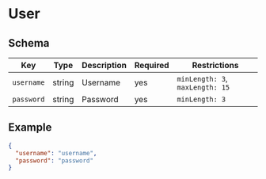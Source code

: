 # User

## Schema

| Key        | Type   | Description | Required | Restrictions                    |
| ---------- | ------ | ----------- | -------- | ------------------------------- |
| `username` | string | Username    | yes      | `minLength: 3`, `maxLength: 15` |
| `password` | string | Password    | yes      | `minLength: 3`                  |

## Example

```json
{
  "username": "username",
  "password": "password"
}
```

